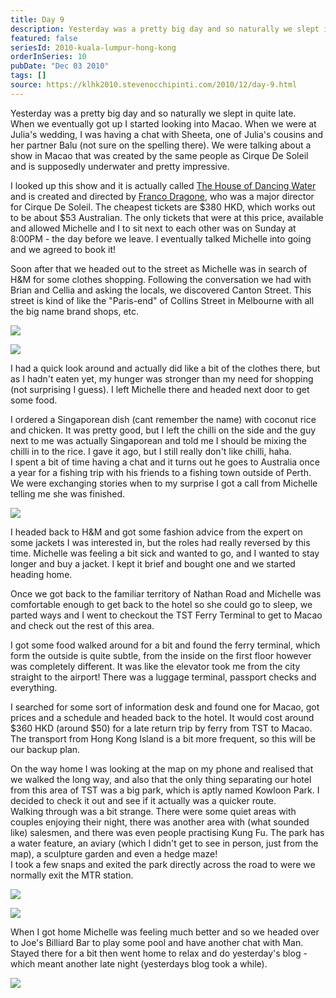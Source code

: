 ```yaml
---
title: Day 9
description: Yesterday was a pretty big day and so naturally we slept in quite late.  When we eventually got up I started looking into Macao. When we wer...
featured: false
seriesId: 2010-kuala-lumpur-hong-kong
orderInSeries: 10
pubDate: "Dec 03 2010"
tags: []
source: https://klhk2010.stevenocchipinti.com/2010/12/day-9.html
---
```


Yesterday was a pretty big day and so naturally we slept in quite late.  
When we eventually got up I started looking into Macao. When we were at Julia's wedding, I was having a chat with Sheeta, one of Julia's cousins and her partner Balu (not sure on the spelling there). We were talking about a show in Macao that was created by the same people as Cirque De Soleil and is supposedly underwater and pretty impressive.

I looked up this show and it is actually called [The House of Dancing Water](http://thehouseofdancingwater.com/) and is created and directed by [Franco Dragone](https://en.wikipedia.org/wiki/Franco_Dragone), who was a major director for Cirque De Soleil. The cheapest tickets are $380 HKD, which works out to be about $53 Australian. The only tickets that were at this price, available and allowed Michelle and I to sit next to each other was on Sunday at 8:00PM - the day before we leave. I eventually talked Michelle into going and we agreed to book it!

Soon after that we headed out to the street as Michelle was in search of H&M for some clothes shopping. Following the conversation we had with Brian and Cellia and asking the locals, we discovered Canton Street. This street is kind of like the "Paris-end" of Collins Street in Melbourne with all the big name brand shops, etc.

[![](https://1.bp.blogspot.com/_l2YQkMP1pOU/TPky3YEOR9I/AAAAAAAAAqw/AWmuIF81NnM/s320/P1010313.JPG)](https://1.bp.blogspot.com/_l2YQkMP1pOU/TPky3YEOR9I/AAAAAAAAAqw/AWmuIF81NnM/s1600/P1010313.JPG)

[![](https://1.bp.blogspot.com/_l2YQkMP1pOU/TPk1PtVfE0I/AAAAAAAAArE/7C8TgJwDsx0/s320/IMG_0903.JPG)](https://1.bp.blogspot.com/_l2YQkMP1pOU/TPk1PtVfE0I/AAAAAAAAArE/7C8TgJwDsx0/s1600/IMG_0903.JPG)

I had a quick look around and actually did like a bit of the clothes there, but as I hadn't eaten yet, my hunger was stronger than my need for shopping (not surprising I guess). I left Michelle there and headed next door to get some food.

I ordered a Singaporean dish (cant remember the name) with coconut rice and chicken. It was pretty good, but I left the chilli on the side and the guy next to me was actually Singaporean and told me I should be mixing the chilli in to the rice. I gave it ago, but I still really don't like chilli, haha.  
I spent a bit of time having a chat and it turns out he goes to Australia once a year for a fishing trip with his friends to a fishing town outside of Perth. We were exchanging stories when to my surprise I got a call from Michelle telling me she was finished.

[![](https://1.bp.blogspot.com/_l2YQkMP1pOU/TPky8mGexaI/AAAAAAAAAq0/LWoqpmGMbo0/s320/P1010314.JPG)](https://1.bp.blogspot.com/_l2YQkMP1pOU/TPky8mGexaI/AAAAAAAAAq0/LWoqpmGMbo0/s1600/P1010314.JPG)

I headed back to H&M and got some fashion advice from the expert on some jackets I was interested in, but the roles had really reversed by this time. Michelle was feeling a bit sick and wanted to go, and I wanted to stay longer and buy a jacket. I kept it brief and bought one and we started heading home.

Once we got back to the familiar territory of Nathan Road and Michelle was comfortable enough to get back to the hotel so she could go to sleep, we parted ways and I went to checkout the TST Ferry Terminal to get to Macao and check out the rest of this area.

I got some food walked around for a bit and found the ferry terminal, which form the outside is quite subtle, from the inside on the first floor however was completely different. It was like the elevator took me from the city straight to the airport! There was a luggage terminal, passport checks and everything.

I searched for some sort of information desk and found one for Macao, got prices and a schedule and headed back to the hotel. It would cost around $360 HKD (around $50) for a late return trip by ferry from TST to Macao. The transport from Hong Kong Island is a bit more frequent, so this will be our backup plan.

On the way home I was looking at the map on my phone and realised that we walked the long way, and also that the only thing separating our hotel from this area of TST was a big park, which is aptly named Kowloon Park. I decided to check it out and see if it actually was a quicker route.  
Walking through was a bit strange. There were some quiet areas with couples enjoying their night, there was another area with (what sounded like) salesmen, and there was even people practising Kung Fu. The park has a water feature, an aviary (which I didn't get to see in person, just from the map), a sculpture garden and even a hedge maze!  
I took a few snaps and exited the park directly across the road to were we normally exit the MTR station.

[![](https://1.bp.blogspot.com/_l2YQkMP1pOU/TPkzDvjQUUI/AAAAAAAAAq4/hsRhF0E0Mpk/s320/P1010320.JPG)](https://1.bp.blogspot.com/_l2YQkMP1pOU/TPkzDvjQUUI/AAAAAAAAAq4/hsRhF0E0Mpk/s1600/P1010320.JPG)

[![](https://2.bp.blogspot.com/_l2YQkMP1pOU/TPkzJ_noDpI/AAAAAAAAAq8/FpTTTO697ms/s320/P1010322.JPG)](https://2.bp.blogspot.com/_l2YQkMP1pOU/TPkzJ_noDpI/AAAAAAAAAq8/FpTTTO697ms/s1600/P1010322.JPG)

When I got home Michelle was feeling much better and so we headed over to Joe's Billiard Bar to play some pool and have another chat with Man. Stayed there for a bit then went home to relax and do yesterday's blog - which meant another late night (yesterdays blog took a while).

[![](https://1.bp.blogspot.com/_l2YQkMP1pOU/TPk6qSap5jI/AAAAAAAAArI/NErmnhgIIXc/s320/IMG_0909.JPG)](https://1.bp.blogspot.com/_l2YQkMP1pOU/TPk6qSap5jI/AAAAAAAAArI/NErmnhgIIXc/s1600/IMG_0909.JPG)
